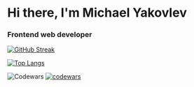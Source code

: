 # Hi there, I'm Michael Yakovlev
### Frontend web developer

[![GitHub Streak](https://github-readme-streak-stats.herokuapp.com/?user=kvadrofilii)](https://git.io/streak-stats)

[![Top Langs](https://github-readme-stats.vercel.app/api/top-langs/?username=kvadrofilii&layout=compact)](https://github.com/kvadrofilii/github-readme-stats)

![Codewars](https://github.r2v.ch/codewars?user=kvadrofilii&name=true)
[![codewars](https://www.codewars.com/users/kvadrofilii/badges/large)](https://www.codewars.com/users/kvadrofilii)
